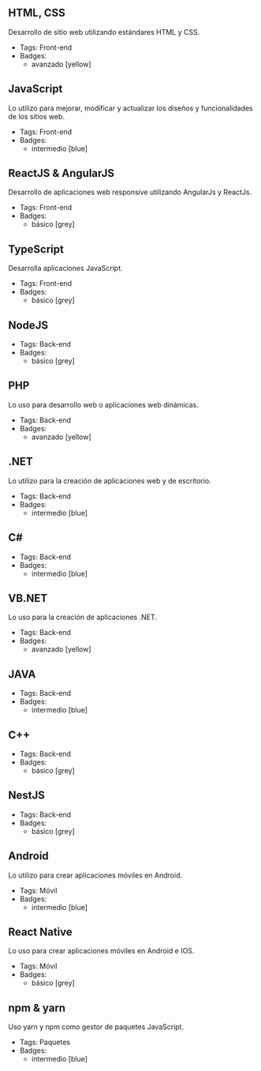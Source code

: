 ## HTML, CSS
Desarrollo de sitio web utilizando estándares HTML y CSS.
- Tags: Front-end
- Badges:
  - avanzado [yellow]

## JavaScript
Lo utilizo para mejorar, modificar y actualizar los diseños y funcionalidades de los sitios web.
- Tags: Front-end
- Badges:
  - intermedio [blue]

## ReactJS & AngularJS
Desarrollo de aplicaciones web responsive utilizando AngularJs y ReactJs.
- Tags: Front-end
- Badges:
  - básico [grey]

## TypeScript
Desarrolla aplicaciones JavaScript.
- Tags: Front-end
- Badges:
  - básico [grey]

## NodeJS

- Tags: Back-end
- Badges:
  - básico [grey]

## PHP
Lo uso para desarrollo web o aplicaciones web dinámicas.
- Tags: Back-end
- Badges:
  - avanzado [yellow]

## .NET
Lo utilizo para la creación de aplicaciones web y de escritorio.
- Tags: Back-end
- Badges:
  - intermedio [blue]

## C#

- Tags: Back-end
- Badges:
  - intermedio [blue]

## VB.NET
Lo uso para la creación de aplicaciones .NET.
- Tags: Back-end
- Badges:
  - avanzado [yellow]

## JAVA

- Tags: Back-end
- Badges:
  - intermedio [blue]

## C++

- Tags: Back-end
- Badges:
  - básico [grey]

## NestJS

- Tags: Back-end
- Badges:
  - básico [grey]

## Android
Lo utilizo para crear aplicaciones móviles en Android.
- Tags: Móvil
- Badges:
  - intermedio [blue]

## React Native
Lo uso para crear aplicaciones móviles en Android e IOS.
- Tags: Móvil
- Badges:
  - básico [grey]

## npm & yarn
Uso yarn y npm como gestor de paquetes JavaScript.
- Tags: Paquetes
- Badges:
  - intermedio [blue]


